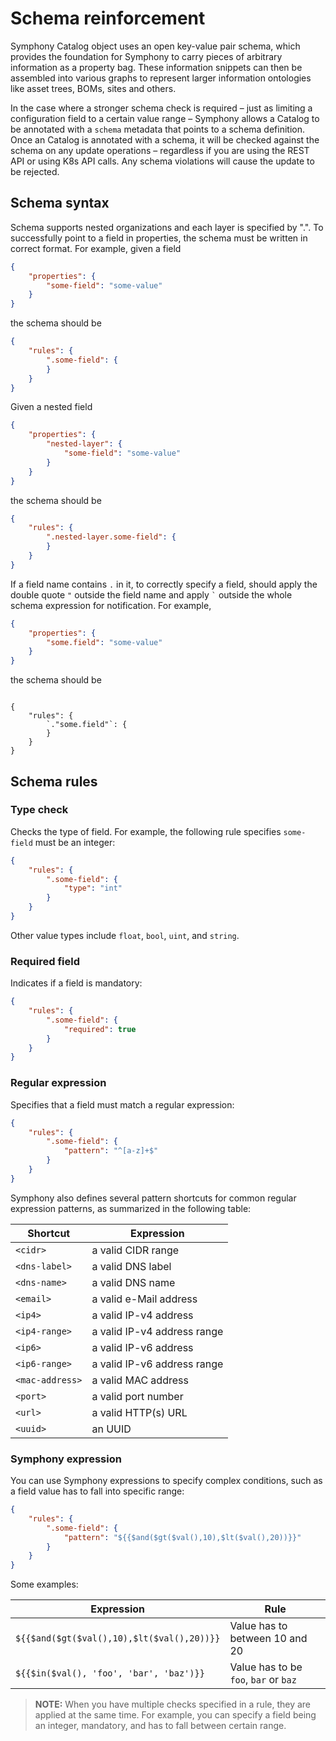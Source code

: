 # Schema reinforcement

Symphony Catalog object uses an open key-value pair schema, which provides the foundation for Symphony to carry pieces of arbitrary information as a property bag. These information snippets can then be assembled into various graphs to represent larger information ontologies like asset trees, BOMs, sites and others.

In the case where a stronger schema check is required – just as limiting a configuration field to a certain value range – Symphony allows a Catalog to be annotated with a `schema` metadata that points to a schema definition. Once an Catalog is annotated with a schema, it will be checked against the schema on any update operations – regardless if you are using the REST API or using K8s API calls. Any schema violations will cause the update to be rejected.

## Schema syntax

Schema supports nested organizations and each layer is specified by ".". To successfully point to a field in properties, the schema must be written in correct format. For example, given a field
```json
{
    "properties": {
        "some-field": "some-value"
    }
}
```
the schema should be
```json
{
    "rules": {
        ".some-field": {
        }
    }
}
```
Given a nested field
```json
{
    "properties": {
        "nested-layer": {
            "some-field": "some-value"
        }
    }
}
```
the schema should be
```json
{
    "rules": {
        ".nested-layer.some-field": {
        }
    }
}
```
If a field name contains `.` in it, to correctly specify a field, should apply the double quote `"` outside the field name and apply <code>\`</code> outside the whole schema expression for notification. For example,
```json
{
    "properties": {
        "some.field": "some-value"
    }
}
```
the schema should be
<pre><code>
{
    "rules": {
        `."some.field"`: {
        }
    }
}
</code></pre>

## Schema rules

### Type check
Checks the type of field. For example, the following rule specifies `some-field` must be an integer:

```json
{
    "rules": {
        ".some-field": {
            "type": "int"
        }
    }
}
```
Other value types include `float`, `bool`, `uint`, and `string`.

### Required field

Indicates if a field is mandatory:

```json
{
    "rules": {
        ".some-field": {
            "required": true
        }
    }
}
```

### Regular expression

Specifies that a field must match a regular expression:

```json
{
    "rules": {
        ".some-field": {
            "pattern": "^[a-z]+$"
        }
    }
}
```

Symphony also defines several pattern shortcuts for common regular expression patterns, as summarized in the following table:

|Shortcut| Expression|
|--------|--------|
|`<cidr>`| a valid CIDR range |
| `<dns-label>`| a valid DNS label|
| `<dns-name>` | a valid DNS name|
| `<email>` | a valid e-Mail address|
|`<ip4>`| a valid IP-v4 address|
|`<ip4-range>`|a valid IP-v4 address range|
|`<ip6>`|a valid IP-v6 address|
|`<ip6-range>`|a valid IP-v6 address range|
|`<mac-address>`| a valid MAC address|
|`<port>`|a valid port number|
| `<url>` | a valid HTTP(s) URL |
| `<uuid>` | an UUID |

### Symphony expression
You can use Symphony expressions to specify complex conditions, such as a field value has to fall into specific range:

```json
{
    "rules": {
        ".some-field": {
            "pattern": "${{$and($gt($val(),10),$lt($val(),20))}}"
        }
    }
}
```
Some examples:

|Expression| Rule|
|--------|--------|
|`${{$and($gt($val(),10),$lt($val(),20))}}`| Value has to between 10 and 20 |
|`${{$in($val(), 'foo', 'bar', 'baz')}}`| Value has to be `foo`, `bar` or `baz` |

> **NOTE:** When you have multiple checks specified in a rule, they are applied at the same time. For example, you can specify a field being an integer, mandatory, and has to fall between certain range.

